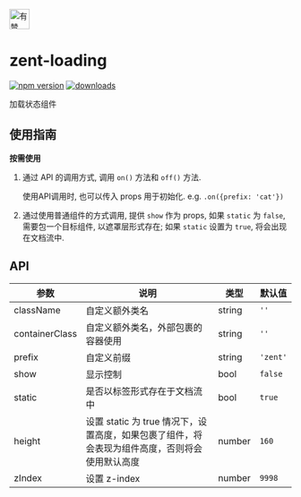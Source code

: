 <p>
	<a href="https://github.com/youzan/">
		 <img alt="有赞logo" width="36px" src="https://img.yzcdn.cn/public_files/2017/02/09/e84aa8cbbf7852688c86218c1f3bbf17.png" alt="youzan" />
	</a>
</p>

# zent-loading

[![npm version](https://img.shields.io/npm/v/zent-loading.svg?style=flat)](https://www.npmjs.com/package/zent-loading) [![downloads](https://img.shields.io/npm/dt/zent-loading.svg)](https://www.npmjs.com/package/zent-loading)

加载状态组件

## 使用指南

**按需使用**

1. 通过 API 的调用方式, 调用 `on()` 方法和 `off()` 方法.

	使用API调用时, 也可以传入 props 用于初始化. e.g. `.on({prefix: 'cat'})`
2. 通过使用普通组件的方式调用, 提供 `show` 作为 props, 如果 `static` 为  `false`, 需要包一个目标组件, 以遮罩层形式存在; 如果 `static` 设置为 `true`, 将会出现在文档流中.



## API

| 参数 | 说明 | 类型 | 默认值 |
|------|------|------|--------|
| className | 自定义额外类名 | string | `''` |
| containerClass | 自定义额外类名，外部包裹的容器使用 | string | `''` |
| prefix | 自定义前缀 | string | `'zent'` |
| show | 显示控制 | bool | `false` |
| static | 是否以标签形式存在于文档流中 | bool | `true` |
| height | 设置 static 为 true 情况下，设置高度，如果包裹了组件，将会表现为组件高度，否则将会使用默认高度 | number | `160` |
| zIndex | 设置 z-index | number | `9998` | |
